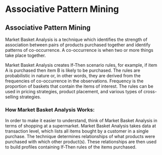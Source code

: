 # Associative Pattern Mining
<!-- ABOUT THE PROJECT -->
## Associative Pattern Mining
Market Basket Analysis is a technique which identifies the strength of association between pairs of products purchased together and identify patterns of co-occurrence. A co-occurrence is when two or more things take place together.

Market Basket Analysis creates If-Then scenario rules, for example, if item A is purchased then item B is likely to be purchased. The rules are probabilistic in nature or, in other words, they are derived from the frequencies of co-occurrence in the observations. Frequency is the proportion of baskets that contain the items of interest. The rules can be used in pricing strategies, product placement, and various types of cross-selling strategies.

### How Market Basket Analysis Works:

In order to make it easier to understand, think of Market Basket Analysis in terms of shopping at a supermarket. Market Basket Analysis takes data at transaction level, which lists all items bought by a customer in a single purchase. The technique determines relationships of what products were purchased with which other product(s). These relationships are then used to build profiles containing If-Then rules of the items purchased.
